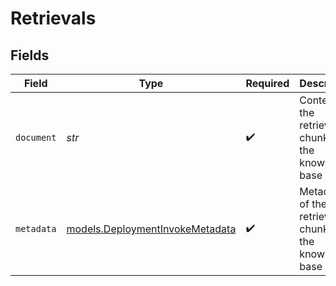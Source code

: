 # Retrievals


## Fields

| Field                                                                    | Type                                                                     | Required                                                                 | Description                                                              |
| ------------------------------------------------------------------------ | ------------------------------------------------------------------------ | ------------------------------------------------------------------------ | ------------------------------------------------------------------------ |
| `document`                                                               | *str*                                                                    | :heavy_check_mark:                                                       | Content of the retrieved chunk from the knowledge base                   |
| `metadata`                                                               | [models.DeploymentInvokeMetadata](../models/deploymentinvokemetadata.md) | :heavy_check_mark:                                                       | Metadata of the retrieved chunk from the knowledge base                  |